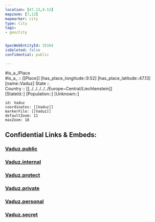 ```yaml
---
location: [47.13,9.52] 
mapzoom: [7,12] 
mapmarker: city 
type: City
tags:
- geo/City


SpocWebEntityId: 35164
isDeleted: false
confidential: public

---
```

#is_a_/Place  
#is_a_ :: [[Place]] 
[has_place_longitude::9.52] 
[has_place_latitude::47.13] 
[name::Vaduz] 
State ::  
Country :: [[../../../../../Europe~Central/Liechtenstein]]  
[StateId::] 
[Population::] 
[Unknown::] 


```leaflet
id: Vaduz
coordinates: [[Vaduz]] 
markerFile: [[Vaduz]] 
defaultZoom: 11 
maxZoom: 18
```


## Confidential Links & Embeds: 

### [Vaduz.public](/_public/\Earth\Continent\Europe\Europe~Central\Liechtenstein\Municipalities~Liechtenstein\Triesen\CityVaduz.public.md) 

### [Vaduz.internal](/_internal/\Earth\Continent\Europe\Europe~Central\Liechtenstein\Municipalities~Liechtenstein\Triesen\CityVaduz.internal.md) 

### [Vaduz.protect](/_protect/\Earth\Continent\Europe\Europe~Central\Liechtenstein\Municipalities~Liechtenstein\Triesen\CityVaduz.protect.md) 

### [Vaduz.private](/_private/\Earth\Continent\Europe\Europe~Central\Liechtenstein\Municipalities~Liechtenstein\Triesen\CityVaduz.private.md) 

### [Vaduz.personal](/_personal/\Earth\Continent\Europe\Europe~Central\Liechtenstein\Municipalities~Liechtenstein\Triesen\CityVaduz.personal.md) 

### [Vaduz.secret](/_secret/\Earth\Continent\Europe\Europe~Central\Liechtenstein\Municipalities~Liechtenstein\Triesen\CityVaduz.secret.md)

